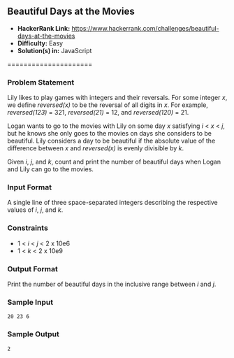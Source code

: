 ## Beautiful Days at the Movies

* __HackerRank Link:__ https://www.hackerrank.com/challenges/beautiful-days-at-the-movies
* __Difficulty:__ Easy
* __Solution(s) in:__ JavaScript

=====================

### Problem Statement

Lily likes to play games with integers and their reversals. For some integer _x_, we define _reversed(x)_ to be the reversal of all digits in _x_. For example, _reversed(123)_ = 321, _reversed(21)_ = 12, and _reversed(120)_ = 21.

Logan wants to go to the movies with Lily on some day _x_ satisfying _i_ < _x_ < _j_, but he knows she only goes to the movies on days she considers to be beautiful. Lily considers a day to be beautiful if the absolute value of the difference between _x_ and _reversed(x)_ is evenly divisible by _k_.

Given _i_, _j_, and _k_, count and print the number of beautiful days when Logan and Lily can go to the movies.

### Input Format

A single line of three space-separated integers describing the respective values of _i_, _j_, and _k_.

### Constraints

* 1 < _i_ < _j_ < 2 x 10e6
* 1 < _k_ < 2 x 10e9

### Output Format

Print the number of beautiful days in the inclusive range between _i_ and _j_.

### Sample Input

```
20 23 6
```

### Sample Output

```
2
```